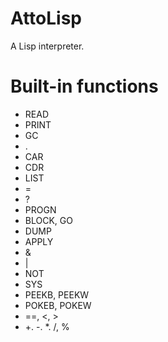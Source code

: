 AttoLisp
========

A Lisp interpreter.

# Built-in functions

* READ
* PRINT
* GC
* .
* CAR
* CDR
* LIST
* =
* ?
* PROGN
* BLOCK, GO
* DUMP
* APPLY
* &
* |
* NOT
* SYS
* PEEKB, PEEKW
* POKEB, POKEW
* ==, <, >
* +. -. *. /, %
